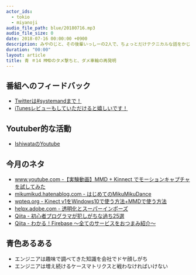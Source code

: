 ```yaml
---
actor_ids:
  - tokio
  - miyanoji
audio_file_path: blue/20180716.mp3
audio_file_size: 0
date: 2018-07-16 00:00:00 +0900
description: みやのじと、その後輩いっしーの2人で、ちょっとだけテクニカルな話をかじっちゃおう！という趣旨で始めた、systemand.onlineのサブチャンネル青です。
duration: "00:00"
layout: article
title: 青 ＃14 MMDのタメ撃ちと、ダメ車輪の再発明
---
```

## 番組へのフィードバック
* [Twitterは#systemandまで！](https://twitter.com/search?q=%23systemand)
* [iTunesレビューもしていただけると嬉しいです！](https://itunes.apple.com/jp/podcast/systemand-online/id1205168408?mt=2)

## Youtuber的な活動
* [IshiwataのYoutube](https://www.youtube.com/channel/UC0dN6GcdwpQA-WdSfI2tmZQ)

## 今月のネタ
* [www.youtube.com -【実験動画】MMD + Kinnect でモーションキャプチャを試してみた](https://www.youtube.com/watch?v=B5OtXooGwx0&feature=youtu.be)
* [mikumikud.hatenablog.com - はじめてのMikuMikuDance](http://mikumikud.hatenablog.com/)
* [wpteq.org - Kinect v1をWindows10で使う方法+MMDで使う方法](https://wpteq.org/windows/windows10-manual/post-22791/)
* [helpx.adobe.com - 透明化とスーパーインポーズ](https://helpx.adobe.com/jp/premiere-elements/using/superimposing-transparency.html)
* [Qiita - 初心者プログラマが犯しがちな過ち25選](https://qiita.com/rana_kualu/items/379eefb3a40c6b44cb92#19-%E3%82%B3%E3%83%BC%E3%83%89%E3%81%AE%E5%95%8F%E9%A1%8C%E3%81%8C%E3%83%87%E3%83%BC%E3%82%BF%E3%81%AE%E5%95%8F%E9%A1%8C%E3%81%AB%E6%B4%BE%E7%94%9F%E3%81%99%E3%82%8B)
* [Qiita - わかる！Firebase ～全てのサービスをおつまみ紹介～](https://qiita.com/dogwood008/items/fa95b62ad151f823af70)

## 青色あるある
* エンジニアは趣味で調べてきた知識を会社でドヤ顔しがち
* エンジニアは増え続けるケースマトリクスと戦わなければいけない

